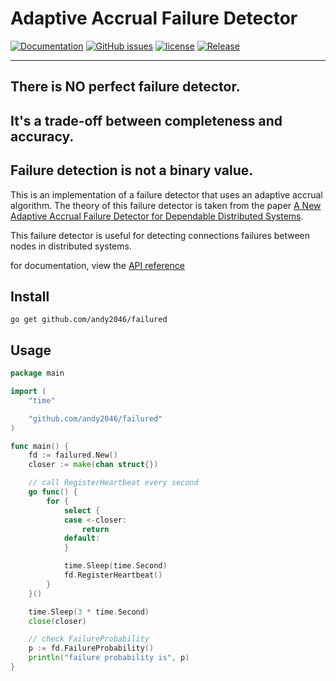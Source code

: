 # Adaptive Accrual Failure Detector

[![Documentation](https://godoc.org/github.com/andy2046/failured?status.svg)](http://godoc.org/github.com/andy2046/failured)
[![GitHub issues](https://img.shields.io/github/issues/andy2046/failured.svg)](https://github.com/andy2046/failured/issues)
[![license](https://img.shields.io/github/license/andy2046/failured.svg)](https://github.com/andy2046/failured/LICENSE)
[![Release](https://img.shields.io/github/release/andy2046/failured.svg?label=Release)](https://github.com/andy2046/failured/releases)

----

## There is NO perfect failure detector.

## It's a trade-off between completeness and accuracy.

## Failure detection is not a binary value.

This is an implementation of a failure detector that uses
an adaptive accrual algorithm. The theory of this failure detector is taken from the paper
[A New Adaptive Accrual Failure Detector for Dependable Distributed Systems](https://dl.acm.org/citation.cfm?id=1244129).

This failure detector is useful for detecting connections failures between nodes in distributed systems.

for documentation, view the [API reference](./doc.md)


## Install

```
go get github.com/andy2046/failured
```

## Usage

```go
package main

import (
	"time"

	"github.com/andy2046/failured"
)

func main() {
	fd := failured.New()
	closer := make(chan struct{})

	// call RegisterHeartbeat every second
	go func() {
		for {
			select {
			case <-closer:
				return
			default:
			}

			time.Sleep(time.Second)
			fd.RegisterHeartbeat()
		}
	}()

	time.Sleep(3 * time.Second)
	close(closer)

	// check FailureProbability
	p := fd.FailureProbability()
	println("failure probability is", p)
}
```
